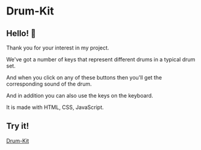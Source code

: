 # Drum-Kit

## Hello! 👋

Thank you for your interest in my project.

We've got a number of keys that represent different drums in a typical drum set.

And when you click on any of these buttons then you'll get the corresponding sound of the drum.

And in addition you can also use the keys on the keyboard.

It is made with HTML, CSS, JavaScript.

## Try it!

[Drum-Kit](https://drum-kit-snowy.vercel.app/)
